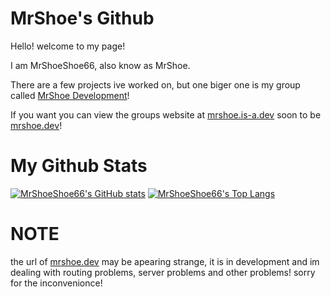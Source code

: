 # MrShoe's Github

Hello! welcome to my page!

I am MrShoeShoe66, also know as MrShoe.

There are a few projects ive worked on, but one biger one is my group called [MrShoe Development](https://github.com/MrShoe-Development)!

If you want you can view the groups website at [mrshoe.is-a.dev](https://mrshoe.is-a.dev) soon to be [mrshoe.dev](https://mrshoe.dev)!

# My Github Stats 

[![MrShoeShoe66's GitHub stats](https://github-readme-stats.vercel.app/api?username=MrShoeShoe66&show_icons=true&theme=react)](https://mrshoe.is-a.dev)
[![MrShoeShoe66's Top Langs](https://github-readme-stats.vercel.app/api/top-langs/?username=MrShoeShoe66&show_icons=true&theme=react)](https://mrshoe.is-a.dev)

# NOTE

the url of [mrshoe.dev](https://mrshoe.dev) may be apearing strange, it is in development and im dealing with routing problems, server problems and other problems! sorry for the inconvenionce!
